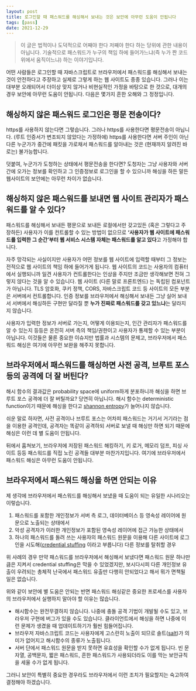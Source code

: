 ```yaml
---
layout: post
title: 로그인할 때 패스워드를 해싱해서 보내는 것은 보안에 아무런 도움이 안됩니다
tags: [pass]
date: 2021-12-29
---
```


> 이 글은 법적이나 도덕적으로 어째야 한다 저째야 한다 하는 당위에 관한 내용이 아닙니다. 기술적으로 패스워드가 누구의 책임 하에 들어가느냐(즉 누가 짠 코드 위에서 움직이느냐) 하는 이야기입니다.

어떤 사람들은 로그인할 때 자바스크립트로 브라우저에서 패스워드를 해싱해서 보내는 것이 안전하다고 주장하고 실제로 그렇게 하는 웹 사이트도 종종 있습니다. 그러나 이는 대부분 오래되어서 더이상 맞지 않거나 비현실적인 가정을 바탕으로 한 것으로, 대개의 경우 보안에 아무런 도움이 안됩니다. 다음은 몇가지 흔한 오해와 그 정정입니다.

## 해싱하지 않은 패스워드 로그인은 평문 전송이다?

https를 사용하지 않는다면 그렇습니다. 그러나 https를 사용한다면 평문전송이 아닙니다. (루트 인증서가 변조되지 않았다는 가정하에) https를 사용한다면 서버 주인이 아닌 다른 누군가가 중간에 패킷을 가로채서 패스워드를 알아내는 것은 (현재까지 알려진 바로는) 불가능합니다.

덧붙여, 누군가가 도청하는 상태에서 평문전송을 한다면? 도청자는 그냥 사용자와 서버 간에 오가는 정보를 확인하고 그 인증정보로 로그인을 할 수 있으니까 해싱을 하든 말든 웹사이트의 보안에는 아무런 차이가 없습니다.

## 해싱하지 않은 패스워드를 보내면 웹 사이트 관리자가 패스워드를 알 수 있다?

패스워드를 해싱해서 보내든 평문으로 보내든 로컬에서만 갖고있든 (혹은 그렇다고 주장하든) 사용자가 이를 컨트롤할 수 있는 방법이 없으므로 **‘사용자가 웹 사이트에 패스워드를 입력한 그 순간’부터 웹 서비스 시스템 자체는 패스워드를 알고 있다**고 가정해야 합니다.

자주 망각되는 사실이지만 사용자가 어떤 정보를 웹 사이트에 입력할 때부터 그 정보는 전적으로 웹 사이트의 책임 하에 들어가게 됩니다. 웹 사이트의 코드는 사용자의 컴퓨터에서 실행되니까 일견 사용자가 컨트롤한다는 인상을 주지만 조금만 생각해보면 전혀 그렇지 않다는 것을 알 수 있습니다. 웹 사이트 (다른 말로 프론트엔드) 는 독립된 컴포넌트가 아닙니다. TLS 암호화, 쿠키 정책, CORS, 자바스크립트 코드 등 사이트의 모든 부분은 서버에서 컨트롤합니다. 인증 정보를 브라우저에서 해싱해서 보내든 그냥 실어 보내서 서버에서 해싱하든 구현만 달라질 뿐 **누가 진짜로 패스워드를 갖고 있느냐**는 달라지지 않습니다.

사용자가 입력한 정보가 서버로 가는지, 어떻게 이용되는지, 인간 관리자가 패스워드를 알 수 있는지 등등은 온전히 서버 측의 책임/권한이고 사용자가 통제할 수 있는 부분이 아닙니다. 이것들은 물론 중요한 이슈지만 법률과 시스템의 문제고, 브라우저에서 패스워드 해싱은 여기에 아무런 보완을 해주지 못합니다.

## 브라우저에서 패스워드를 해싱하면 사전 공격, 브루트 포스 등의 공격에 더 잘 버틴다?

해시 함수의 결과값은 probability space에 uniform하게 분포하니까 해싱을 하면 브루트 포스 공격에 더 잘 버틸까요? 당연히 아닙니다. 해시 함수는 deterministic function이기 때문에 해싱을 한다고 [shannon entropy](https://en.wikipedia.org/wiki/Entropy_%28information_theory%29)가 늘어나지 않습니다.

쉬운 말로 하자면, 사전 공격이나 브루트 포스는 어차피 패스워드는 거기서 거기라는 점을 이용한 공격인데, 공격자는 똑같이 공격하되 서버로 보낼 때 해싱만 하면 되기 때문에 해싱은 이런 데 별 도움이 안됩니다.

뒤에서 훔쳐보기, 브라우저에 저장된 패스워드 해킹하기, 키 로거, 메모리 덤프, 피싱 사이트 등등 패스워드를 직접 노린 공격들 대부분 마찬가지입니다. 여기에 브라우저에서 패스워드 해싱은 아무런 도움이 안됩니다.

## 브라우저에서 패스워드 해싱을 하면 안되는 이유

제 생각에 브라우저에서 패스워드를 해싱해서 보냈을 때 도움이 되는 유일한 시나리오는 이렇습니다.

1. 패스워드를 포함한 개인정보가 서버 측 로그, 데이터베이스 등 영속성 레이어에 원문으로 노출되는 상태에서
2. 악성 공격자가 이러한 개인정보가 포함된 영속성 레이어에 접근 가능한 상태에서
3. 하나의 패스워드를 돌려 쓰는 사용자의 패스워드 원문을 이용해 다른 사이트에 로그인을 시도해([credential stuffing](https://en.wikipedia.org/wiki/Credential_stuffing) 이라고 부릅니다) 다른 정보를 탈취할 경우

위 사례의 경우 만약 패스워드를 브라우저에서 해싱해서 보냈다면 패스워드 원문 하나만큼은 지켜서 credential stuffing은 막을 수 있었겠지만, 보시다시피 다른 개인정보 유출이 우려되는 총체적 난국에서 패스워드 유출만 다행히 안되었다고 해서 뭐가 면책될 일은 없습니다.

위와 같이 보안에 별 도움은 안되는 반면 패스워드 해싱같은 중요한 프로세스를 사용자의 브라우저에서 실행하지 말아야 할 이유는 많습니다.

- 해시함수는 완전무결하지 않습니다. 나중에 충돌 공격 기법이 개발될 수도 있고, 브라우저 구현에 버그가 있을 수도 있습니다. 클라이언트에서 해싱을 하면 나중에 이런 문제가 생겼을 때 업데이트하기가 훨씬 힘들어집니다.
- 브라우저 자바스크립트 코드는 사용자에게 고스란히 노출이 되므로 솔트([salt](https://en.wikipedia.org/wiki/Salt_%28cryptography%29))가 의미가 없어지고 해시함수의 종류가 노출됩니다.
- 서버 단에서 패스워드 원문을 받지 못하면 유효성을 확인할 수가 없게 됩니다. 빈 문자열, 공백문자, 짧은 패스워드, 흔한 패스워드가 사용되더라도 이를 막는 보안규칙을 세울 수가 없게 됩니다.

그러니 보안이 특별히 중요한 경우라도 브라우저에서 이런 조치가 필요할지는 숙고하여 결정해야 하겠습니다.
